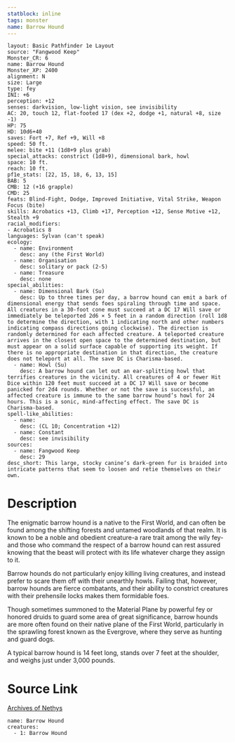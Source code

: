 ```yaml
---
statblock: inline
tags: monster
name: Barrow Hound
---
```

```statblock
layout: Basic Pathfinder 1e Layout
source: "Fangwood Keep"
Monster_CR: 6
name: Barrow Hound
Monster_XP: 2400
alignment: N
size: Large
type: fey
INI: +6
perception: +12
senses: darkvision, low-light vision, see invisibility
AC: 20, touch 12, flat-footed 17 (dex +2, dodge +1, natural +8, size -1)
HP: 75
HD: 10d6+40
saves: Fort +7, Ref +9, Will +8
speed: 50 ft.
melee: bite +11 (1d8+9 plus grab)
special_attacks: constrict (1d8+9), dimensional bark, howl
space: 10 ft.
reach: 10 ft.
pf1e_stats: [22, 15, 18, 6, 13, 15]
BAB: 5
CMB: 12 (+16 grapple)
CMD: 25
feats: Blind-Fight, Dodge, Improved Initiative, Vital Strike, Weapon Focus (bite)
skills: Acrobatics +13, Climb +17, Perception +12, Sense Motive +12, Stealth +9
racial_modifiers:
- Acrobatics 8
languages: Sylvan (can't speak)
ecology:
  - name: Environment
    desc: any (the First World)
  - name: Organisation
    desc: solitary or pack (2-5)
  - name: Treasure
    desc: none
special_abilities:
  - name: Dimensional Bark (Su)
    desc: Up to three times per day, a barrow hound can emit a bark of dimensional energy that sends foes spiraling through time and space. All creatures in a 30-foot cone must succeed at a DC 17 Will save or immediately be teleported 2d6 × 5 feet in a random direction (roll 1d8 to determine the direction, with 1 indicating north and other numbers indicating compass directions going clockwise). The direction is randomly determined for each affected creature. A teleported creature arrives in the closest open space to the determined destination, but must appear on a solid surface capable of supporting its weight. If there is no appropriate destination in that direction, the creature does not teleport at all. The save DC is Charisma-based.
  - name: Howl (Su)
    desc: A barrow hound can let out an ear-splitting howl that terrifies creatures in the vicinity. All creatures of 4 or fewer Hit Dice within 120 feet must succeed at a DC 17 Will save or become panicked for 2d4 rounds. Whether or not the save is successful, an affected creature is immune to the same barrow hound’s howl for 24 hours. This is a sonic, mind-affecting effect. The save DC is Charisma-based.
spell-like_abilities:
  - name:
    desc: (CL 10; Concentration +12)
  - name: Constant
    desc: see invisibility
sources:
  - name: Fangwood Keep
    desc: 29
desc_short: This large, stocky canine’s dark-green fur is braided into intricate patterns that seem to loosen and retie themselves on their own.
```
# Description
The enigmatic barrow hound is a native to the First World, and can often be found among the shifting forests and untamed woodlands of that realm. It is known to be a noble and obedient creature-a rare trait among the wily fey-and those who command the respect of a barrow hound can rest assured knowing that the beast will protect with its life whatever charge they assign to it. 

 Barrow hounds do not particularly enjoy killing living creatures, and instead prefer to scare them off with their unearthly howls. Failing that, however, barrow hounds are fierce combatants, and their ability to constrict creatures with their prehensile locks makes them formidable foes. 

 Though sometimes summoned to the Material Plane by powerful fey or honored druids to guard some area of great significance, barrow hounds are more often found on their native plane of the First World, particularly in the sprawling forest known as the Evergrove, where they serve as hunting and guard dogs. 

 A typical barrow hound is 14 feet long, stands over 7 feet at the shoulder, and weighs just under 3,000 pounds. 
# Source Link
[Archives of Nethys](https://aonprd.com/MonsterDisplay.aspx?ItemName=Barrow%20Hound)
```encounter-table
name: Barrow Hound
creatures:
  - 1: Barrow Hound
```
